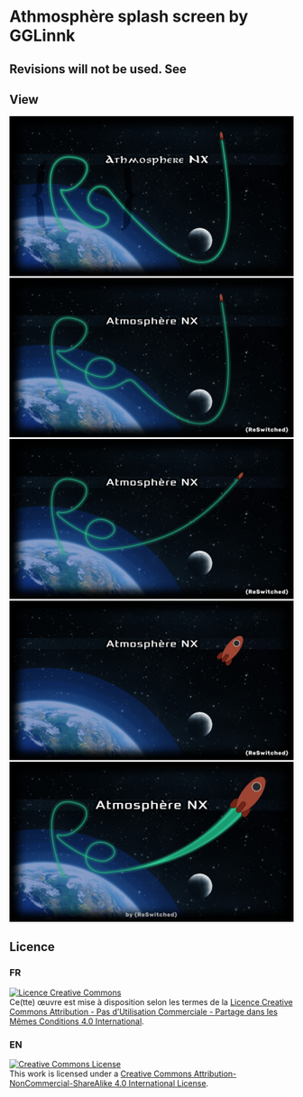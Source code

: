 # Athmosphère splash screen by GGLinnk

## Revisions will not be used. See [](/final/GGLinnk)

## View

![GGLinnk-OldSphère](./rendus/atmos_rev1.png)
![GGLinnk-OldSphère](./rendus/atmos_rev2.1_longway.png)
![GGLinnk-OldSphère](./rendus/atmos_rev2.2_shortway.png)
![GGLinnk-OldSphère](./rendus/atmos_rev3_notrail.png)
![GGLinnk-OldSphère](./rendus/atmos_rev4_bigtrail.png)

## Licence
### FR
<a rel="license" href="http://creativecommons.org/licenses/by-nc-sa/4.0/"><img alt="Licence Creative Commons" style="border-width:0" src="https://i.creativecommons.org/l/by-nc-sa/4.0/88x31.png" /></a><br />Ce(tte) œuvre est mise à disposition selon les termes de la <a rel="license" href="http://creativecommons.org/licenses/by-nc-sa/4.0/">Licence Creative Commons Attribution - Pas d’Utilisation Commerciale - Partage dans les Mêmes Conditions 4.0 International</a>.
### EN
<a rel="license" href="http://creativecommons.org/licenses/by-nc-sa/4.0/"><img alt="Creative Commons License" style="border-width:0" src="https://i.creativecommons.org/l/by-nc-sa/4.0/88x31.png" /></a><br />This work is licensed under a <a rel="license" href="http://creativecommons.org/licenses/by-nc-sa/4.0/">Creative Commons Attribution-NonCommercial-ShareAlike 4.0 International License</a>.